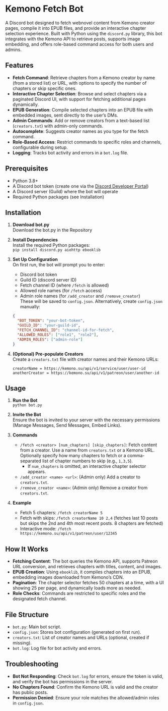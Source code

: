 # Kemono Fetch Bot

A Discord bot designed to fetch webnovel content from Kemono creator pages, compile it into EPUB files, and provide an interactive chapter selection experience. Built with Python using the `discord.py` library, this bot integrates with the Kemono API to retrieve posts, supports image embedding, and offers role-based command access for both users and admins.

## Features

- **Fetch Command**: Retrieve chapters from a Kemono creator by name (from a stored list) or URL, with options to specify the number of chapters or skip specific ones.
- **Interactive Chapter Selection**: Browse and select chapters via a paginated Discord UI, with support for fetching additional pages dynamically.
- **EPUB Generation**: Compile selected chapters into an EPUB file with embedded images, sent directly to the user’s DMs.
- **Admin Commands**: Add or remove creators from a text-based list (`creators.txt`) with admin-only commands.
- **Autocomplete**: Suggests creator names as you type for the fetch command.
- **Role-Based Access**: Restrict commands to specific roles and channels, configurable during setup.
- **Logging**: Tracks bot activity and errors in a `bot.log` file.

## Prerequisites

- Python 3.8+
- A Discord bot token (create one via the [Discord Developer Portal](https://discord.com/developers/applications))
- A Discord server (Guild) where the bot will operate
- Required Python packages (see Installation)

## Installation

1. **Download bot.py**  
   Download the bot.py in the Repository

2. **Install Dependencies**  
   Install the required Python packages:  
   ```pip install discord.py aiohttp ebooklib```

3. **Set Up Configuration**  
   On first run, the bot will prompt you to enter:
   - Discord bot token
   - Guild ID (discord server ID)
   - Fetch channel ID (where `/fetch` is allowed)
   - Allowed role names (for `/fetch` access)
   - Admin role names (for `/add_creator` and `/remove_creator`)  
   These will be saved to `config.json`. Alternatively, create `config.json` manually:  
   ```json
   {
     "BOT_TOKEN": "your-bot-token",
     "GUILD_ID": "your-guild-id",
     "FETCH_CHANNEL_ID": "channel-id-for-fetch",
     "ALLOWED_ROLES": ["role1", "role2"],
     "ADMIN_ROLES": ["admin-role"]
   }
   ```

4. **(Optional) Pre-populate Creators**  
   Create a `creators.txt` file with creator names and their Kemono URLs:  
   ```
   creatorName = https://kemono.su/api/v1/service/user/user-id
   anotherCreator = https://kemono.su/api/v1/patreon/user/another-id
   ```

## Usage

1. **Run the Bot**  
   ```python bot.py```

2. **Invite the Bot**  
   Ensure the bot is invited to your server with the necessary permissions (Manage Messages, Send Messages, Embed Links).

3. **Commands**  
   - `/fetch <creator> [num_chapters] [skip_chapters]`: Fetch content from a creator. Use a name from `creators.txt` or a Kemono URL. Optionally specify how many chapters to fetch or a comma-separated list of chapter numbers to skip (e.g., `1,3,5`).  
     - If `num_chapters` is omitted, an interactive chapter selector appears.
   - `/add_creator <name> <url>`: (Admin only) Add a creator to `creators.txt`.  
   - `/remove_creator <name>`: (Admin only) Remove a creator from `creators.txt`.

4. **Example**  
   - Fetch 5 chapters: `/fetch creatorName 5`  
   - Fetch with skips: `/fetch creatorName 10 2,4`  (fetches last 10 posts but skips the 2nd and 4th most recent posts. 8 chapters are fetched)
   - Interactive mode: `/fetch https://kemono.su/api/v1/patreon/user/12345`

## How It Works

- **Fetching Content**: The bot queries the Kemono API, supports Patreon URL conversion, and retrieves chapters with titles, content, and images.
- **EPUB Creation**: Using `ebooklib`, it compiles chapters into an EPUB, embedding images downloaded from Kemono’s CDN.
- **Pagination**: The chapter selector fetches 50 chapters at a time, with a UI showing 25 per page, and dynamically loads more as needed.
- **Role Checks**: Commands are restricted to specific roles and the designated fetch channel.

## File Structure

- `bot.py`: Main bot script.
- `config.json`: Stores bot configuration (generated on first run).
- `creators.txt`: List of creator names and URLs (optional, created if missing).
- `bot.log`: Log file for bot activity and errors.

## Troubleshooting

- **Bot Not Responding**: Check `bot.log` for errors, ensure the token is valid, and verify the bot has permissions in the server.
- **No Chapters Found**: Confirm the Kemono URL is valid and the creator has public posts.
- **Permission Denied**: Ensure your role matches the allowed/admin roles in `config.json`.
